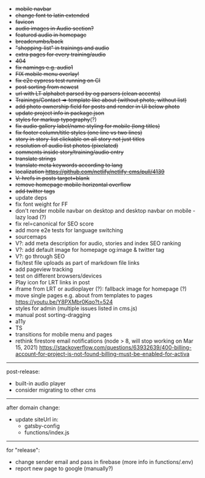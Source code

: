 * ~~mobile navbar~~
* ~~change font to latin extended~~
* ~~favicon~~
* ~~audio images in Audio section?~~
* ~~featured audio in homepage~~
* ~~breadcrumbs/back~~
* ~~"shopping-list" in trainings and audio~~
* ~~extra pages for every training/audio~~
* ~~404~~
* ~~fix namings e.g. audio1~~
* ~~FIX mobile menu overlay!~~
* ~~fix e2e cypress test running on CI~~
* ~~post sorting from newest~~
* ~~url with LT alphabet parsed by og parsers (clean accents)~~
* ~~Trainings/Contact => template like about (without photo, without list)~~
* ~~add photo ownership field for posts and render in UI below photo~~
* ~~update project info in package.json~~
* ~~styles for markup typography~~(?)
* ~~fix audio gallery label/name styling for mobile (long titles)~~
* ~~fix footer column/title styles (one line vs two lines)~~
* ~~story in story-list clickable on all story not just titles~~
* ~~resolution of audio list photos (pixelated)~~
* ~~comments inside story/training/audio entry~~
* ~~translate strings~~
* ~~translate meta keywords according to lang~~
* ~~localization https://github.com/netlify/netlify-cms/pull/4139~~
* ~~V: hrefs in posts target=blank~~
* ~~remove homepage mobile horizontal overflow~~
* ~~add twitter tags~~
* update deps
* fix font weight for FF
* don't render mobile navbar on desktop and desktop navbar on mobile - lazy load (?)
* fix rel=canonical for SEO score
* add more e2e tests for language switching
* sourcemaps
* V?: add meta description for audio, stories and index SEO ranking
* V?: add default image for homepage og:image & twitter tag
* V?: go through SEO
* fix/test file uploads as part of markdown file links
* add pageview tracking
* test on different browsers/devices
* Play icon for LRT links in post
* iframe from LRT or audioplayer (?): fallback image for homepage (?)
* move single pages e.g. about from templates to pages https://youtu.be/Y8PXMbr0Kqo?t=524
* styles for admin (multiple issues listed in cms.js)
* manual post sorting-dragging
* a11y
* TS
* transitions for mobile menu and pages
* rethink firestore email notifications (node > 8, will stop working on Mar 15, 2021) https://stackoverflow.com/questions/63932639/400-billing-account-for-project-is-not-found-billing-must-be-enabled-for-activa
---
post-release:
* built-in audio player
* consider migrating to other cms
---
after domain change:
* update siteUrl in:
    * gatsby-config
    * functions/index.js
---
for "release":
* change sender email and pass in firebase (more info in functions/.env)
* report new page to google (manually?)
